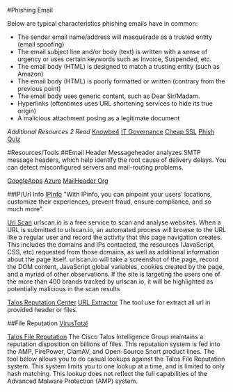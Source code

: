 
#Phishing Email

Below are typical characteristics phishing emails have in common:
* The sender email name/address will masquerade as a trusted entity (email spoofing)
* The email subject line and/or body (text) is written with a sense of urgency or uses certain keywords such as Invoice, Suspended, etc.
* The email body (HTML) is designed to match a trusting entity (such as Amazon)
* The email body (HTML) is poorly formatted or written (contrary from the previous point)
* The email body uses generic content, such as Dear Sir/Madam.
* Hyperlinks (oftentimes uses URL shortening services to hide its true origin)
* A malicious attachment posing as a legitimate document

*Additional Resources 2 Read*
[Knowbe4](https://www.knowbe4.com/phishing)
[IT Governance](https://www.itgovernance.co.uk/blog/5-ways-to-detect-a-phishing-email)
[Cheap SSL](https://cheapsslsecurity.com/blog/10-phishing-email-examples-you-need-to-see/)
[Phish Quiz](https://phishingquiz.withgoogle.com)

#Resources/Tools
##Email Header
Messageheader analyzes SMTP message headers, which help identify the root cause of delivery delays. You can detect misconfigured servers and mail-routing problems.

[GoogleApps](https://toolbox.googleapps.com/apps/messageheader/analyzeheader)
[Azure](https://mha.azurewebsites.net/)
[MailHeader Org](https://mailheader.org/)

##IP/Url Info
[IPInfo]( https://ipinfo.io/)
"With IPinfo, you can pinpoint your users’ locations, customize their experiences, prevent fraud, ensure compliance, and so much more".

[Url Scan](https://urlscan.io/)
urlscan.io is a free service to scan and analyse websites. When a URL is submitted to urlscan.io, an automated process will browse to the URL like a regular user and record the activity that this page navigation creates. This includes the domains and IPs contacted, the resources (JavaScript, CSS, etc) requested from those domains, as well as additional information about the page itself. urlscan.io will take a screenshot of the page, record the DOM content, JavaScript global variables, cookies created by the page, and a myriad of other observations. If the site is targeting the users one of the more than 400 brands tracked by urlscan.io, it will be highlighted as potentially malicious in the scan results

[Talos Reputation Center](https://talosintelligence.com/reputation)
[URL Extractor](https://www.convertcsv.com/url-extractor.htm)
The tool use for extract all url in provided header or files.

##File Reputation
[VirusTotal](https://www.virustotal.com/gui/)

[Talos File Reputation](https://talosintelligence.com/talos_file_reputation)
The Cisco Talos Intelligence Group maintains a reputation disposition on billions of files. This reputation system is fed into the AMP, FirePower, ClamAV, and Open-Source Snort product lines. The tool below allows you to do casual lookups against the Talos File Reputation system. This system limits you to one lookup at a time, and is limited to only hash matching. This lookup does not reflect the full capabilities of the Advanced Malware Protection (AMP) system.
